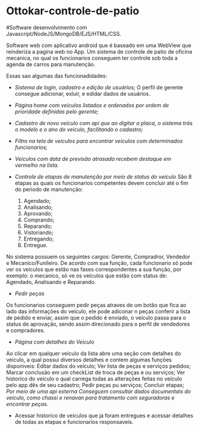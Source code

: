 # Ottokar-controle-de-patio

#Software desenvolvimento com Javascript/NodeJS/MongoDB/EJS/HTML/CSS.

Software web com aplicativo android que é baseado em uma WebView que reinderiza a pagina web no App.
Um sistema de controle de patio de oficina mecanica, no qual os funcionarios conseguem ter controle sob toda a agenda de carros para manutenção. 

Essas sao algumas das funcionadidades:

* *Sistema de login, cadastro e edição de usuários;*
O perfil de gerente consegue adicionar, exluir, e edidar dados de usuários.

* *Página home com veículos listados e ordenados por ordem de prioridade definidas pelo gerente;*

* *Cadastro de novo veículo com api que ao digitar a placa, o sistema trás o modelo e o ano do veículo, facilitando o cadastro;*

* *Filtro na tela de veículos para encontrar veículos com determinados funcionarios;*

* *Veículos com data de previsão atrasada recebem destaque em vermelho na lista.*

* *Controle de etapas de manutenção por meio de status do veículo*
São 8 etapas as quais os funcionarios competentes devem concluir até o fim do periodo de manutenção:
    1. Agendado;
    2. Analisando;
    3. Aprovando;
    4. Comprando;
    5. Reparando;
    6. Vistoriando;
    7. Entregando;
    8. Entregue.

No sistema possuem os seguintes cargos: Gerente, Compradror, Vendedor e Mecanico/Funileiro.
De acordo com sua função, cada funcionario só pode ver os veículos que estão nas fases correspondentes a sua função, por exemplo: o mecanico, só ve os veículos que estão com status de: Agendado, Analisando e Reparando.

* *Pedir peças*

Os funcionarios conseguem pedir peças atraves de um botão que fica ao lado das informações do veículo, ele pode adiconar n peças conferir a lista de pedido e enviar, assim que o pedido é enviado, o veículo passa para o status de aprovação, sendo assim direcionado para o perfil de vendedores e compradores.

* *Página com detalhes do Veìculo*

Ao clicar em qualquer veículo da lista abre uma seção com detalhes do veículo, a qual possui diversos detalhes e contem algumas funções disponiveis:
Editar dados do veículo;
Ver lista de peças e serviços pedidos;
Marcar conclusão em um checkList de troca de peças e ou serviços;
Ver historico do veículo o qual carrega todas as alterações feitas no veículo pelo app dês de seu cadastro;
Pedir peças pu serviços;
Concluir etapas;
*Por meio de uma api externa Conseguem consultar dados documentais do veículo, como chassi e renavan para tratamento com seguradoras e encontrar peças.* 

* Acessar historico de veículos que ja foram entregues e acessar detalhes de todas as etapas e funcionarios responsaveis.
